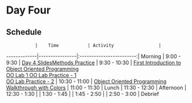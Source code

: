 # Day Four

## Schedule
 	           |	Time           | Activity                 |
-------------|----------------|:------------------------:|
 Morning	    |  9:00 - 9:30   | [Day 4 Slides]()[Methods Practice]()
       	     |  9:30 - 10:30  | [First Introduction to Object Oriented Programming]()<br>[OO Lab 1 OO Lab Practice - 1]()<br>[OO Lab Practice - 2]()
       	     |  10:30 - 11:00 | [Object Oriented Programming Walkthrough with Colors]()
       	     |  11:00 - 11:30 | 
 Lunch       |  11:30 - 12:30 |
 Afternoon   |  12:30 - 1:30  | 
       	     |  1:30 - 1:45   | 
       	     |  1:45 - 2:50   | 
       	     |  2:50 - 3:00   | Debrief
